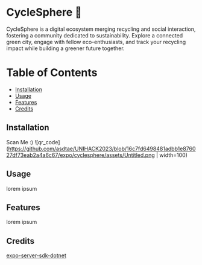 <h1> CycleSphere 💚</h1>

CycleSphere is a digital ecosystem merging recycling and social interaction, fostering a community dedicated to sustainability. Explore a connected green city, engage with fellow eco-enthusiasts, and track your recycling impact while building a greener future together.

<h1> Table of Contents </h1>

- [Installation](#installation)
- [Usage](#usage)
- [Features](#features)
- [Credits](#credits)

## Installation

Scan Me :)
![qr_code](https://github.com/asdtae/UNIHACK2023/blob/16c7fd6498481adbb1e876027df73eab2a4a6c67/expo/cyclesphere/assets/Untitled.png | width=100)


## Usage

lorem ipsum

## Features

lorem ipsum

## Credits

[expo-server-sdk-dotnet](https://github.com/glyphard/expo-server-sdk-dotnet.git)
